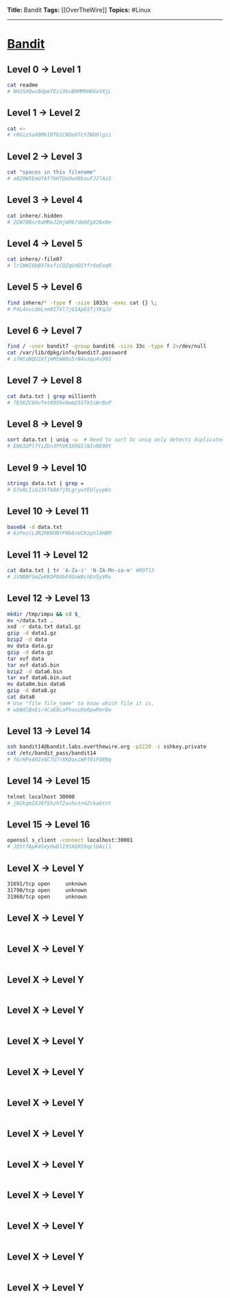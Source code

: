 **Title:** Bandit
**Tags:** [[OverTheWire]]
**Topics:** #Linux

---
# [Bandit](https://overthewire.org/wargames/bandit/)
## Level 0 → Level 1
```sh
cat readme
# NH2SXQwcBdpmTEzi3bvBHMM9H66vVXjL
```

## Level 1 → Level 2
```sh
cat <-
# rRGizSaX8Mk1RTb1CNQoXTcYZWU6lgzi
```

## Level 2 → Level 3
```sh
cat "spaces in this filename"
# aBZ0W5EmUfAf7kHTQeOwd8bauFJ2lAiG
```

## Level 3 → Level 4
```sh
cat inhere/.hidden
# 2EW7BBsr6aMMoJ2HjW067dm8EgX26xNe
```

## Level 4 → Level 5
```sh
cat inhere/-file07
# lrIWWI6bB37kxfiCQZqUdOIYfr6eEeqR
```

## Level 5 → Level 6
```sh
find inhere/* -type f -size 1033c -exec cat {} \;
# P4L4vucdmLnm8I7Vl7jG1ApGSfjYKqJU
```

## Level 6 → Level 7
```sh
find / -user bandit7 -group bandit6 -size 33c -type f 2>/dev/null
cat /var/lib/dpkg/info/bandit7.password
# z7WtoNQU2XfjmMtWA8u5rN4vzqu4v99S
```

## Level 7 → Level 8
```sh
cat data.txt | grep millionth
# TESKZC0XvTetK0S9xNwm25STk5iWrBvP
```

## Level 8 → Level 9
```sh
sort data.txt | uniq -u  # Need to sort bc uniq only detects duplicated lines that are adjacent. 
# EN632PlfYiZbn3PhVK3XOGSlNInNE00t
```

## Level 9 → Level 10
```sh
strings data.txt | grep =
# G7w8LIi6J3kTb8A7j9LgrywtEUlyyp6s
```

## Level 10 → Level 11
```sh
base64 -d data.txt
# 6zPeziLdR2RKNdNYFNb6nVCKzphlXHBM
```

## Level 11 → Level 12
```sh
cat data.txt | tr 'A-Za-z' 'N-ZA-Mn-za-m' #ROT13
# JVNBBFSmZwKKOP0XbFXOoW8chDz5yVRv
```

## Level 12 → Level 13
```sh
mkdir /tmp/impu && cd $_
mv ~/data.txt .
xxd -r data.txt data1.gz
gzip -d data1.gz
bzip2 -d data
mv data data.gz
gzip -d data.gz
tar xvf data
tar xvf data5.bin
bzip2 -d data6.bin
tar xvf data6.bin.out
mv data8m.bin data6
gzip -d data8.gz
cat data8
# Use "file file_name" to know which file it is. 
# wbWdlBxEir4CaE8LaPhauuOo6pwRmrDw
```

## Level 13 → Level 14
```sh
ssh bandit14@bandit.labs.overthewire.org -p2220 -i sshkey.private
cat /etc/bandit_pass/bandit14
# fGrHPx402xGC7U7rXKDaxiWFTOiF0ENq
```

## Level 14 → Level 15
```sh
telnet localhost 30000
# jN2kgmIXJ6fShzhT2avhotn4Zcka6tnt
```

## Level 15 → Level 16
```sh
openssl s_client -connect localhost:30001
# JQttfApK4SeyHwDlI9SXGR50qclOAil1
```

## Level X → Level Y
```sh
31691/tcp open     unknown
31790/tcp open     unknown
31960/tcp open     unknown
```

## Level X → Level Y
```sh
```

## Level X → Level Y
```sh
```

## Level X → Level Y
```sh
```

## Level X → Level Y
```sh
```

## Level X → Level Y
```sh
```

## Level X → Level Y
```sh
```

## Level X → Level Y
```sh
```

## Level X → Level Y
```sh
```

## Level X → Level Y
```sh
```

## Level X → Level Y
```sh
```

## Level X → Level Y
```sh
```

## Level X → Level Y
```sh
```

## Level X → Level Y
```sh
```



